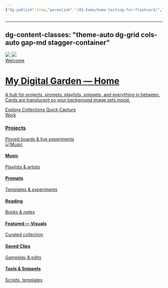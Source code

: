 ```yaml
---
{"dg-publish":true,"permalink":"/01-home/home-testing-for-flashcard/","noteIcon":"","created":"2025-09-22T16:55:23.009+02:00","updated":"2025-09-22T16:55:49.091+02:00"}
---
```


---

dg-content-classes: "theme-auto dg-grid cols-auto gap-md stagger-container"
---

<!-- Hero -->
<a class="dg-card dg-link dg-card--hero card-theme-crystal effect-glass subtle-pop" href="/about" style="--stagger-index:0;">
  <img class="parallax-layer" src="/img/MALOGO/Fullflavor.png" aria-hidden>
  <img class="hero-bg" src="/img/MALOGO/Fullflavor.png" aria-hidden>
  <div class="hero-overlay" aria-hidden></div>
  <div class="hero-badge">Welcome</div>
  <h1 class="hero-title">My Digital Garden — Home</h1>
  <p class="hero-lead">A hub for projects, prompts, playlists, snippets, and everything in between. Cards are translucent so your background image sets mood.</p>
  <div class="hero-ctas">
    <span class="hero-cta primary">Explore Collections</span>
    <span class="hero-cta">Quick Capture</span>
  </div>
</a>

<!-- Nav row -->
<div class="dg-grid cols-auto gap-md" role="list" style="--stagger-index:1;">
  <a class="dg-card dg-link dg-card--md card-theme-forest" href="/projects" role="listitem">
    <div class="dg-badges"><span class="dg-tag">Work</span></div>
    <h3 class="dg-title">Projects</h3>
    <div class="dg-sub">Pinned boards & live experiments</div>
  </a>

  <a class="dg-card dg-link dg-card--md card-theme-ocean" href="/music" role="listitem">
    <img class="dg-image" src="/img/MALOGO/Fullflavor.png" alt="Music">
    <div class="dg-content"><h4 class="dg-title">Music</h4><div class="dg-sub">Playlists & artists</div></div>
  </a>

  <a class="dg-card dg-link dg-card--md card-theme-paper" href="/prompts" role="listitem">
    <div class="dg-content"><h4 class="dg-title">Prompts</h4><div class="dg-sub">Templates & experiments</div></div>
  </a>

  <a class="dg-card dg-link dg-card--md card-theme-vintage" href="/reading" role="listitem">
    <div class="dg-content"><h4 class="dg-title">Reading</h4><div class="dg-sub">Books & notes</div></div>
  </a>
</div>

<!-- Featured collection row -->
<div class="dg-grid cols-auto gap-md" role="list" style="--stagger-index:2;">
  <a class="dg-card dg-link dg-card--md card-theme-velvet effect-gradient-border effect-glow" href="/featured/1">
    <div class="dg-content"><h4 class="dg-title">Featured — Visuals</h4><div class="dg-sub">Curated collection</div></div>
  </a>

  <a class="dg-card dg-link dg-card--md card-theme-crystal" href="/clips">
    <div class="dg-content"><h4 class="dg-title">Saved Clips</h4><div class="dg-sub">Gameplay & edits</div></div>
  </a>

  <a class="dg-card dg-link dg-card--md card-theme-midnight" href="/tools">
    <div class="dg-content"><h4 class="dg-title">Tools & Snippets</h4><div class="dg-sub">Scripts, templates</div></div>
  </a>
</div>
